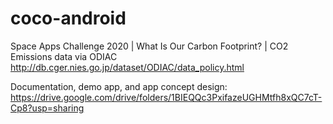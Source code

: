 # coco-android
Space Apps Challenge 2020 | What Is Our Carbon Footprint? | CO2 Emissions data via ODIAC http://db.cger.nies.go.jp/dataset/ODIAC/data_policy.html

Documentation, demo app, and app concept design:
https://drive.google.com/drive/folders/1BIEQQc3PxifazeUGHMtfh8xQC7cT-Cp8?usp=sharing
